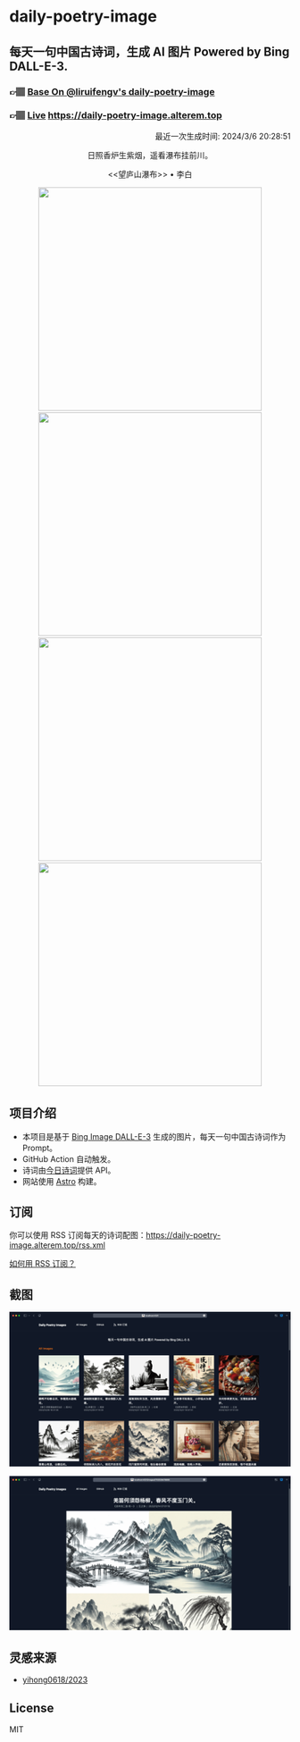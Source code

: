 
# daily-poetry-image

## 每天一句中国古诗词，生成 AI 图片 Powered by Bing DALL-E-3.

### 👉🏽 [Base On @liruifengv's daily-poetry-image](https://github.com/liruifengv/daily-poetry-image)

### 👉🏽 [Live](https://daily-poetry-image.alterem.top/) https://daily-poetry-image.alterem.top

<p align="right">
  最近一次生成时间: 2024/3/6 20:28:51
</p>
<p align="center">
日照香炉生紫烟，遥看瀑布挂前川。
</p>
<p align="center">
<<望庐山瀑布>> • 李白
</p>
<p align="center">
<img src="https://tse4.mm.bing.net/th/id/OIG4.4NKG.dHMSW3BrcZH6pvs" height="400" width="400" />
<img src="https://tse3.mm.bing.net/th/id/OIG4.ACW3goSY9R4AsWJbiHHH" height="400" width="400" />
<img src="https://tse2.mm.bing.net/th/id/OIG4.Yix0bQQdIKk.pbk15BXl" height="400" width="400" />
<img src="https://tse3.mm.bing.net/th/id/OIG4.MXNUnXzrk4abn4nph0NQ" height="400" width="400" />
</p>

## 项目介绍

-   本项目是基于 [Bing Image DALL-E-3](https://www.bing.com/images/create) 生成的图片，每天一句中国古诗词作为 Prompt。
-   GitHub Action 自动触发。
-   诗词由[今日诗词](https://www.jinrishici.com/)提供 API。
-   网站使用 [Astro](https://astro.build) 构建。

## 订阅

你可以使用 RSS 订阅每天的诗词配图：https://daily-poetry-image.alterem.top/rss.xml

[如何用 RSS 订阅？](https://zhuanlan.zhihu.com/p/55026716)

## 截图

![图片列表](./screenshots/Snipaste_2023-12-28_21-00-26.png)

![图片详情](./screenshots/Snipaste_2023-12-28_21-00-53.png)

## 灵感来源

-   [yihong0618/2023](https://github.com/yihong0618/2023)

## License

MIT
